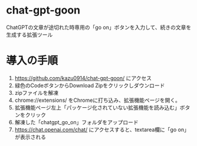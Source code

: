# chat-gpt-goon
ChatGPTの文章が途切れた時専用の「go on」ボタンを入力して、続きの文章を生成する拡張ツール

# 導入の手順

1. https://github.com/kazu0914/chat-gpt-goon/ にアクセス
2. 緑色のCodeボタンからDownload Zipをクリックしダウンロード
3. zipファイルを解凍
4. chrome://extensions/ をChromeに打ち込み、拡張機能ページを開く。
5. 拡張機能ページ左上「パッケージ化されていない拡張機能を読み込む」ボタンをクリック
6. 解凍した「chatgpt_go_on」フォルダをアップロード
7. https://chat.openai.com/chat/ にアクセスすると、textarea欄に「go on」が表示される
